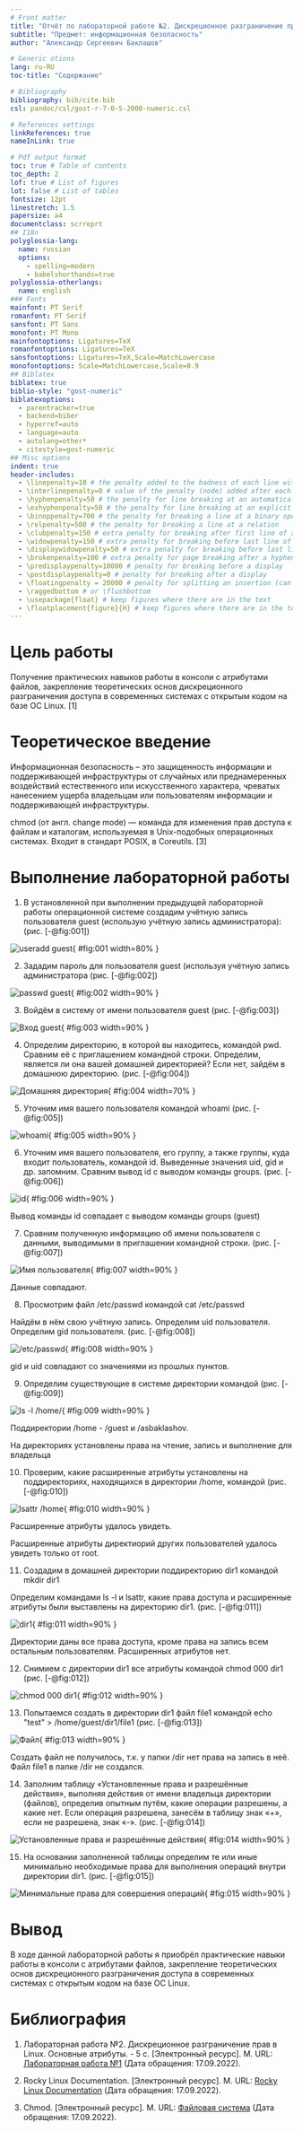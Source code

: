 ```yaml
---
# Front matter
title: "Отчёт по лабораторной работе №2. Дискреционное разграничение прав в Linux. Основные атрибуты."
subtitle: "Предмет: информационная безопасность"
author: "Александр Сергеевич Баклашов"

# Generic otions
lang: ru-RU
toc-title: "Содержание"

# Bibliography
bibliography: bib/cite.bib
csl: pandoc/csl/gost-r-7-0-5-2008-numeric.csl

# References settings
linkReferences: true
nameInLink: true

# Pdf output format
toc: true # Table of contents
toc_depth: 2
lof: true # List of figures
lot: false # List of tables
fontsize: 12pt
linestretch: 1.5
papersize: a4
documentclass: scrreprt
## I18n
polyglossia-lang:
  name: russian
  options:
	- spelling=modern
	- babelshorthands=true
polyglossia-otherlangs:
  name: english
### Fonts
mainfont: PT Serif
romanfont: PT Serif
sansfont: PT Sans
monofont: PT Mono
mainfontoptions: Ligatures=TeX
romanfontoptions: Ligatures=TeX
sansfontoptions: Ligatures=TeX,Scale=MatchLowercase
monofontoptions: Scale=MatchLowercase,Scale=0.9
## Biblatex
biblatex: true
biblio-style: "gost-numeric"
biblatexoptions:
  - parentracker=true
  - backend=biber
  - hyperref=auto
  - language=auto
  - autolang=other*
  - citestyle=gost-numeric
## Misc options
indent: true
header-includes:
  - \linepenalty=10 # the penalty added to the badness of each line within a paragraph (no associated penalty node) Increasing the value makes tex try to have fewer lines in the paragraph.
  - \interlinepenalty=0 # value of the penalty (node) added after each line of a paragraph.
  - \hyphenpenalty=50 # the penalty for line breaking at an automatically inserted hyphen
  - \exhyphenpenalty=50 # the penalty for line breaking at an explicit hyphen
  - \binoppenalty=700 # the penalty for breaking a line at a binary operator
  - \relpenalty=500 # the penalty for breaking a line at a relation
  - \clubpenalty=150 # extra penalty for breaking after first line of a paragraph
  - \widowpenalty=150 # extra penalty for breaking before last line of a paragraph
  - \displaywidowpenalty=50 # extra penalty for breaking before last line before a display math
  - \brokenpenalty=100 # extra penalty for page breaking after a hyphenated line
  - \predisplaypenalty=10000 # penalty for breaking before a display
  - \postdisplaypenalty=0 # penalty for breaking after a display
  - \floatingpenalty = 20000 # penalty for splitting an insertion (can only be split footnote in standard LaTeX)
  - \raggedbottom # or \flushbottom
  - \usepackage{float} # keep figures where there are in the text
  - \floatplacement{figure}{H} # keep figures where there are in the text
---
```


# Цель работы

Получение практических навыков работы в консоли с атрибутами файлов, закрепление теоретических основ дискреционного разграничения доступа в современных системах с открытым кодом на базе ОС Linux. [1]

# Теоретическое введение

Информационная безопасность – это защищенность информации и поддерживающей инфраструктуры от случайных или преднамеренных воздействий естественного или искусственного характера, чреватых нанесением ущерба владельцам или пользователям информации и поддерживающей инфраструктуры.

chmod (от англ. change mode) — команда для изменения прав доступа к файлам и каталогам, используемая в Unix-подобных операционных системах. Входит в стандарт POSIX, в Coreutils. [3]

# Выполнение лабораторной работы

1. В установленной при выполнении предыдущей лабораторной работы операционной системе создадим учётную запись пользователя guest (использую учётную запись администратора): (рис. [-@fig:001])

![useradd guest](image/1.png){ #fig:001 width=80% }

2. Зададим пароль для пользователя guest (используя учётную запись администратора  (рис. [-@fig:002])

![passwd guest](image/2.png){ #fig:002 width=90% }

3. Войдём в систему от имени пользователя guest (рис. [-@fig:003])

![Вход guest](image/3.png){ #fig:003 width=90% }

4. Определим директорию, в которой вы находитесь, командой pwd. Сравним её с приглашением командной строки. Определим, является ли она вашей домашней директорией? Если нет, зайдём в домашнюю директорию. (рис. [-@fig:004])

![Домашняя директория](image/4.png){ #fig:004 width=70% }

5. Уточним имя вашего пользователя командой whoami  (рис. [-@fig:005])

![whoami](image/5.png){ #fig:005 width=90% }

6. Уточним имя вашего пользователя, его группу, а также группы, куда входит пользователь, командой id. Выведенные значения uid, gid и др. запомним. Сравним вывод id с выводом команды groups. (рис. [-@fig:006])

![id](image/6.png){ #fig:006 width=90% }

Вывод команды id совпадает с выводом команды groups (guest)

7. Сравним полученную информацию об имени пользователя с данными, выводимыми в приглашении командной строки. (рис. [-@fig:007])

![Имя пользователя](image/7.png){ #fig:007 width=90% }

Данные совпадают.

8. Просмотрим файл /etc/passwd командой cat /etc/passwd

Найдём в нём свою учётную запись. Определим uid пользователя. Определим gid пользователя. (рис. [-@fig:008])

![/etc/passwd](image/8.png){ #fig:008 width=90% }

gid и uid совпадают со значениями из прошлых пунктов.

9. Определим существующие в системе директории командой (рис. [-@fig:009])

![ls -l /home/](image/9.png){ #fig:009 width=90% }

Поддиректории /home - /guest и /asbaklashov.

На директориях установлены права на чтение, запись и выполнение для владельца

10. Проверим, какие расширенные атрибуты установлены на поддиректориях, находящихся в директории /home, командой (рис. [-@fig:010])

![lsattr /home](image/10.png){ #fig:010 width=90% }

Расширенные атрибуты удалось увидеть.

Расширенные атрибуты директиорий других пользователей удалось увидеть только от root.

11. Создадим в домашней директории поддиректорию dir1 командой mkdir dir1 

Определим командами ls -l и lsattr, какие права доступа и расширенные атрибуты были выставлены на директорию dir1. (рис. [-@fig:011])

![dir1](image/11.png){ #fig:011 width=90% }

Директории даны все права доступа, кроме права на запись всем остальным пользователям. Расширенных атрибутов нет.

12. Снимием с директории dir1 все атрибуты командой chmod 000 dir1 (рис. [-@fig:012])

![chmod 000 dir1](image/12.png){ #fig:012 width=90% }

13. Попытаемся создать в директории dir1 файл file1 командой echo "test" > /home/guest/dir1/file1 (рис. [-@fig:013])

![Файл](image/13.png){ #fig:013 width=90% }

Создать файл не получилось, т.к. у папки /dir нет права на запись в неё. Файл file1 в папке /dir не создался.

14. Заполним таблицу «Установленные права и разрешённые действия», выполняя действия от имени владельца директории (файлов), определив опытным путём, какие операции разрешены, а какие нет. Если операция разрешена, занесём в таблицу знак «+», если не разрешена, знак «-». (рис. [-@fig:014])

![Установленные права и разрешённые действия](image/14.png){ #fig:014 width=90% }

15. На основании заполненной таблицы определим те или иные минимально необходимые права для выполнения операций внутри директории dir1. (рис. [-@fig:015])

![Минимальные права для совершения операций](image/15.png){ #fig:015 width=90% }

# Вывод

В ходе данной лабораторной работы я приобрёл практические навыки работы в консоли с атрибутами файлов, закрепление теоретических основ дискреционного разграничения доступа в современных системах с открытым кодом на базе ОС Linux.

# Библиография

1. Лабораторная работа №2. Дискреционное разграничение прав в Linux. Основные атрибуты. - 5 с. [Электронный ресурс]. М. URL: [Лабораторная работа №1](https://esystem.rudn.ru/pluginfile.php/1651883/mod_resource/content/6/002-lab_discret_attr.pdf) (Дата обращения: 17.09.2022).

2. Rocky Linux Documentation. [Электронный ресурс]. М. URL: [Rocky Linux Documentation](https://docs.rockylinux.org) (Дата обращения: 17.09.2022).

3. Chmod. [Электронный ресурс]. М. URL: [Файловая система](https://ru.wikipedia.org/wiki/Chmod) (Дата обращения: 17.09.2022).
